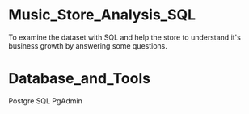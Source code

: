 # Music_Store_Analysis_SQL
To examine the dataset with SQL and help the store to understand it's business growth by answering some questions.

# Database_and_Tools
Postgre SQL
PgAdmin

